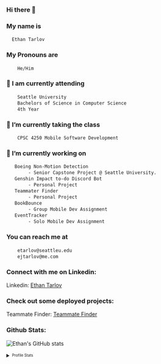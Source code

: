 ### Hi there 👋

 ### My name is 
      Ethan Tarlov
### My Pronouns are 
        He/Him
 ### 🏫 I am currently attending
        Seattle University
        Bachelors of Science in Computer Science
        4th Year 
 ### 🌱 I’m currently taking the class
        CPSC 4250 Mobile Software Development
 ### 🔭 I’m currently working on
       Boeing Non-Motion Detection
            - Senior Capstone Project @ Seattle University.
       Genshin Impact to-do Discord Bot
            - Personal Project
       Teammater Finder
            - Personal Project
       BookBounce
            - Group Mobile Dev Assignment
       EventTracker
            - Solo Mobile Dev Assignment
 ### You can reach me at
        etarlov@seattleu.edu
        ejtarlov@me.com
 ### Connect with me on Linkedin:
 Linkedin: [Ethan Tarlov](https://www.linkedin.com/in/ethan-tarlov/)
 ### Check out some deployed projects:
 Teammate Finder: [Teammate Finder](https://teammatefinder.azurewebsites.net)

### Github Stats:
 ![Ethan's GitHub stats](https://github-readme-stats.vercel.app/api?username=Ethan7144&theme=tokyonight&show_icons=true)
 
<details>
  <summary><sub><sup>Profile Stats</sup></sub></summary>
    <img align="center" src="/github-metrics.svg" alt="Metrics" width="400">
    <img align="center" src="/metrics.plugin.languages.svg" alt="Languages" width="400">
</details>
